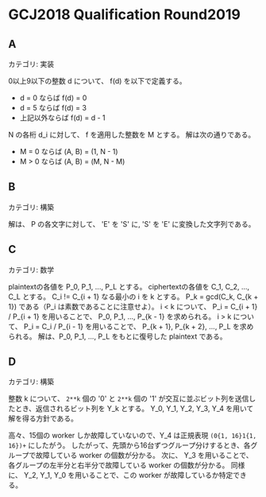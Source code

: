 # GCJ2018 Qualification Round2019

## A
カテゴリ: 実装

0以上9以下の整数 d について、 f(d) を以下で定義する。

* d = 0 ならば f(d) = 0
* d = 5 ならば f(d) = 3
* 上記以外ならば f(d) = d - 1

N の各桁 d_i に対して、 f を適用した整数を M とする。
解は次の通りである。

* M = 0 ならば (A, B) = (1, N - 1)
* M > 0 ならば (A, B) = (M, N - M)

## B
カテゴリ: 構築

解は、 P の各文字に対して、 'E' を 'S' に, 'S' を 'E' に変換した文字列である。

## C
カテゴリ: 数学

plaintextの各値を P_0, P_1, ..., P_L とする。
ciphertextの各値を C_1, C_2, ..., C_L とする。
C_i != C_{i + 1} なる最小の i を k とする。
P_k = gcd(C_k, C_{k + 1}) である（P_i は素数であることに注意せよ）。
i < k について、 P_i = C_{i + 1} / P_{i + 1} を用いることで、
P_0, P_1, ..., P_{k - 1} を求められる。
i > k について、 P_i = C_i / P_{i - 1} を用いることで、
P_{k + 1}, P_{k + 2}, ..., P_L を求められる。
解は、P_0, P_1, ..., P_L をもとに復号した plaintext である。


## D
カテゴリ: 構築

整数 k について、 `2**k` 個の '0' と `2**k` 個の '1' が交互に並ぶビット列を送信したとき、返信されるビット列を Y_k とする。
Y_0, Y_1, Y_2, Y_3, Y_4 を用いて解を得る方針である。

高々、15個の worker しか故障していないので、Y_4 は正規表現 `(0{1, 16}1{1, 16})+` にしたがう。
したがって、先頭から16台ずつグループ分けするとき、各グループで故障している worker の個数が分かる。
次に、 Y_3 を用いることで、各グループの左半分と右半分で故障している worker の個数が分かる。
同様に、 Y_2, Y_1, Y_0 を用いることで、この worker が故障しているか特定できる。

